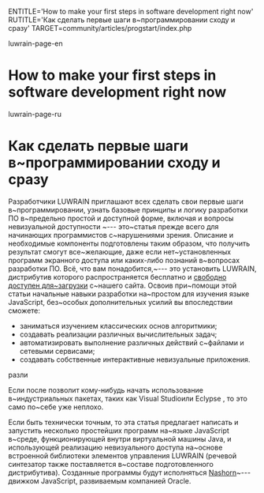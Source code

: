 
ENTITLE='How to make your first steps in software development right now'
RUTITLE='Как сделать первые шаги в~программировании сходу и сразу'
TARGET=community/articles/progstart/index.php

luwrain-page-en

# How to make your first steps in software development right now

luwrain-page-ru

# Как сделать первые шаги в~программировании сходу и сразу

Разработчики LUWRAIN приглашают всех сделать свои первые шаги в~программировании,
узнать базовые  принципы и логику разработки ПО в~предельно простой и доступной форме,
включая и вопросы невизуальной доступности ~---
это~статья прежде всего для начинающих программистов с~нарушениями зрения.
Описание и необходимые компоненты подготовлены таким образом,
что получить результат смогут все~желающие,
даже если  нет~установленных программ экранного доступа или каких-либо познаний в~вопросах разработки ПО.
Всё, что вам понадобится,~--- это установить LUWRAIN,
дистрибутив которого распространяется бесплатно и [свободно доступен для~загрузки](local:/download/) с~нашего сайта.
Освоив при~помощи этой статьи начальные навыки разработки на~простом для изучения языке JavaScript,
без~особых дополнительных усилий вы впоследствии сможете:

* заниматься изучением классических основ алгоритмики;
* создавать реализации различных вычислительных задач;
* автоматизировать выполнение различных действий с~файлами и сетевыми сервисами;
* создавать собственные интерактивные невизуальные приложения.



разли




Если после позволит кому-нибудь начать использование в~индустриальных пакетах,
таких как Visual Studioили Eclypse , то это само по~себе уже неплохо.

Если быть технически точным, то эта статья предлагает написать и запустить несколько простейших программ на~языке JavaScript в~среде,
функционирующей внутри виртуальной машины Java,
и использующей реализацию невизуального доступа на~основе встроенной библиотеки элементов управления LUWRAIN
(речевой синтезатор также поставляется в~составе подготовленного дистрибутива).
Созданные программы будут исполняться  [Nashorn](http://www.oracle.com/technetwork/articles/java/jf14-nashorn-2126515.html)~---
движком JavaScript, развиваемым компанией Oracle.